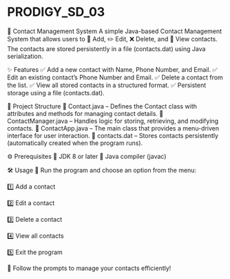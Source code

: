 # PRODIGY_SD_03
📒 Contact Management System
A simple Java-based Contact Management System that allows users to 📌 Add, ✏️ Edit, ❌ Delete, and 👀 View contacts. The contacts are stored persistently in a file (contacts.dat) using Java serialization.

✨ Features
✅ Add a new contact with Name, Phone Number, and Email.
✅ Edit an existing contact’s Phone Number and Email.
✅ Delete a contact from the list.
✅ View all stored contacts in a structured format.
✅ Persistent storage using a file (contacts.dat).

📂 Project Structure
📌 Contact.java – Defines the Contact class with attributes and methods for managing contact details.
📌 ContactManager.java – Handles logic for storing, retrieving, and modifying contacts.
📌 ContactApp.java – The main class that provides a menu-driven interface for user interaction.
📌 contacts.dat – Stores contacts persistently (automatically created when the program runs).

⚙️ Prerequisites
🔹 JDK 8 or later
🔹 Java compiler (javac)

🛠️ Usage
🔹 Run the program and choose an option from the menu:

1️⃣ Add a contact

2️⃣ Edit a contact

3️⃣ Delete a contact

4️⃣ View all contacts

5️⃣ Exit the program

🔹 Follow the prompts to manage your contacts efficiently!
